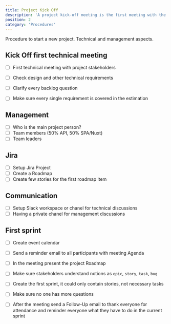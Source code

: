 ```yaml
---
title: Project Kick Off
description: 'A project kick-off meeting is the first meeting with the project team and the client of the project where applicable. This meeting is the time to establish common goals and the purpose of the project.'
position: 2
category: 'Procedures'
---
```



Procedure to start a new project. Technical and management aspects.

## Kick Off first technical meeting
- [ ] First technical meeting with project stakeholders
- [ ] Check design and other technical requirements
- [ ] Clarify every backlog question
- [ ] Make sure every single requirement is covered in the estimation


## Management
- [ ] Who is the main project person?
- [ ] Team members (50% API, 50% SPA/Nuxt)
- [ ] Team leaders

## Jira
- [ ] Setup Jira Project
- [ ] Create a Roadmap
- [ ] Create few stories for the first roadmap item

## Communication
- [ ] Setup Slack workspace or chanel for technical discussions
- [ ] Having a private chanel for management discussions 

## First sprint
- [ ] Create event calendar
- [ ] Send a reminder email to all participants with meeting Agenda
- [ ] In the meeting present the project Roadmap
- [ ] Make sure stakeholders understand notions as `epic`, `story`, `task`, `bug`
- [ ] Create the first sprint, it could only contain stories, not necessary tasks
- [ ] Make sure no one has more questions
- [ ] After the meeting send a Follow-Up email to thank everyone for attendance and reminder everyone what they have to do in the current sprint







